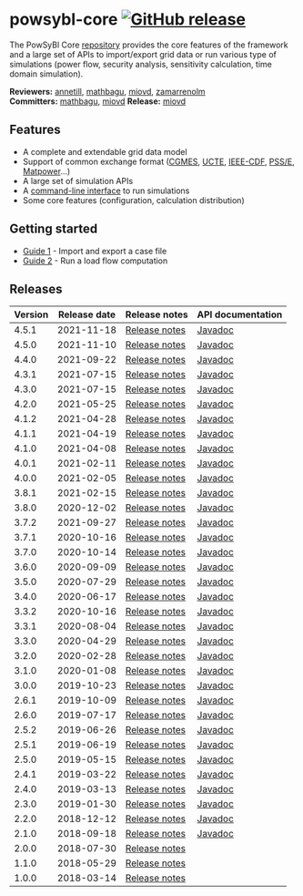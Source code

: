 # powsybl-core [![GitHub release](https://img.shields.io/github/release/powsybl/powsybl-core.svg?sort=semver)](https://github.com/powsybl/powsybl-core/releases/)
The PowSyBl Core [repository](https://github.com/powsybl/powsybl-core) provides the core features of the framework and a large set of APIs to import/export grid data or run various type of simulations (power flow, security analysis, sensitivity calculation, time domain simulation).

**Reviewers:** [annetill](https://github.com/annetill), [mathbagu](https://github.com/mathbagu), [miovd](https://github.com/miovd), [zamarrenolm](https://github.com/zamarrenolm)  
**Committers:** [mathbagu](https://github.com/mathbagu), [miovd](https://github.com/miovd)
**Release:** [miovd](https://github.com/miovd)

## Features

- A complete and extendable grid data model
- Support of common exchange format ([CGMES](../../grid/formats/cim-cgmes.md), [UCTE](../../grid/formats/ucte-def.md), [IEEE-CDF](../../grid/formats/ieee-cdf.md), [PSS/E](../../grid/formats/psse.md), [Matpower](../../grid/formats/matpower.md)...)
- A large set of simulation APIs
- A [command-line interface](../../user/itools) to run simulations
- Some core features (configuration, calculation distribution)

## Getting started

- [Guide 1]() - Import and export a case file
- [Guide 2]() - Run a load flow computation

## Releases

| Version | Release date | Release notes | API documentation |
| ------- | ------------ | ------------- | ----------------- |
| 4.5.1 | 2021-11-18 | [Release notes](https://github.com/powsybl/powsybl-core/releases/tag/v4.5.1) | [Javadoc](https://javadoc.io/doc/com.powsybl/powsybl-core/4.5.1/index.html) |
| 4.5.0 | 2021-11-10 | [Release notes](https://github.com/powsybl/powsybl-core/releases/tag/v4.5.0) | [Javadoc](https://javadoc.io/doc/com.powsybl/powsybl-core/4.5.0/index.html) |
| 4.4.0 | 2021-09-22 | [Release notes](https://github.com/powsybl/powsybl-core/releases/tag/v4.4.0) | [Javadoc](https://javadoc.io/doc/com.powsybl/powsybl-core/4.4.0/index.html) |
| 4.3.1 | 2021-07-15 | [Release notes](https://github.com/powsybl/powsybl-core/releases/tag/v4.3.1) | [Javadoc](https://javadoc.io/doc/com.powsybl/powsybl-core/4.3.1/index.html) |
| 4.3.0 | 2021-07-15 | [Release notes](https://github.com/powsybl/powsybl-core/releases/tag/v4.3.0) | [Javadoc](https://javadoc.io/doc/com.powsybl/powsybl-core/4.3.0/index.html) |
| 4.2.0 | 2021-05-25 | [Release notes](https://github.com/powsybl/powsybl-core/releases/tag/v4.2.0) | [Javadoc](https://javadoc.io/doc/com.powsybl/powsybl-core/4.2.0/index.html) |
| 4.1.2 | 2021-04-28 | [Release notes](https://github.com/powsybl/powsybl-core/releases/tag/v4.1.2) | [Javadoc](https://javadoc.io/doc/com.powsybl/powsybl-core/4.1.2/index.html) |
| 4.1.1 | 2021-04-19 | [Release notes](https://github.com/powsybl/powsybl-core/releases/tag/v4.1.1) | [Javadoc](https://javadoc.io/doc/com.powsybl/powsybl-core/4.1.1/index.html) |
| 4.1.0 | 2021-04-08 | [Release notes](https://github.com/powsybl/powsybl-core/releases/tag/v4.1.0) | [Javadoc](https://javadoc.io/doc/com.powsybl/powsybl-core/4.1.0/index.html) |
| 4.0.1 | 2021-02-11 | [Release notes](https://github.com/powsybl/powsybl-core/releases/tag/v4.0.1) | [Javadoc](https://javadoc.io/doc/com.powsybl/powsybl-core/4.0.1/index.html) |
| 4.0.0 | 2021-02-05 | [Release notes](https://github.com/powsybl/powsybl-core/releases/tag/v4.0.0) | [Javadoc](https://javadoc.io/doc/com.powsybl/powsybl-core/4.0.0/index.html) |
| 3.8.1 | 2021-02-15 | [Release notes](https://github.com/powsybl/powsybl-core/releases/tag/v3.8.1) | [Javadoc](https://javadoc.io/doc/com.powsybl/powsybl-core/3.8.1/index.html) |
| 3.8.0 | 2020-12-02 | [Release notes](https://github.com/powsybl/powsybl-core/releases/tag/v3.8.0) | [Javadoc](https://javadoc.io/doc/com.powsybl/powsybl-core/3.8.0/index.html) |
| 3.7.2 | 2021-09-27 | [Release notes](https://github.com/powsybl/powsybl-core/releases/tag/v3.7.2) | [Javadoc](https://javadoc.io/doc/com.powsybl/powsybl-core/3.7.2/index.html) |
| 3.7.1 | 2020-10-16 | [Release notes](https://github.com/powsybl/powsybl-core/releases/tag/v3.7.1) | [Javadoc](https://javadoc.io/doc/com.powsybl/powsybl-core/3.7.1/index.html) |
| 3.7.0 | 2020-10-14 | [Release notes](https://github.com/powsybl/powsybl-core/releases/tag/v3.7.0) | [Javadoc](https://javadoc.io/doc/com.powsybl/powsybl-core/3.7.0/index.html) |
| 3.6.0 | 2020-09-09 | [Release notes](https://github.com/powsybl/powsybl-core/releases/tag/v3.6.0) | [Javadoc](https://javadoc.io/doc/com.powsybl/powsybl-core/3.6.0/index.html) |
| 3.5.0 | 2020-07-29 | [Release notes](https://github.com/powsybl/powsybl-core/releases/tag/v3.5.0) | [Javadoc](https://javadoc.io/doc/com.powsybl/powsybl-core/3.5.0/index.html) |
| 3.4.0 | 2020-06-17 | [Release notes](https://github.com/powsybl/powsybl-core/releases/tag/v3.4.0) | [Javadoc](https://javadoc.io/doc/com.powsybl/powsybl-core/3.4.0/index.html) |
| 3.3.2 | 2020-10-16 | [Release notes](https://github.com/powsybl/powsybl-core/releases/tag/v3.3.2) | [Javadoc](https://javadoc.io/doc/com.powsybl/powsybl-core/3.3.2/index.html) |
| 3.3.1 | 2020-08-04 | [Release notes](https://github.com/powsybl/powsybl-core/releases/tag/v3.3.1) | [Javadoc](https://javadoc.io/doc/com.powsybl/powsybl-core/3.3.1/index.html) |
| 3.3.0 | 2020-04-29 | [Release notes](https://github.com/powsybl/powsybl-core/releases/tag/v3.3.0) | [Javadoc](https://javadoc.io/doc/com.powsybl/powsybl-core/3.3.0/index.html) |
| 3.2.0 | 2020-02-28 | [Release notes](https://github.com/powsybl/powsybl-core/releases/tag/v3.2.0) | [Javadoc](https://javadoc.io/doc/com.powsybl/powsybl-core/3.2.0/index.html) |
| 3.1.0 | 2020-01-08 | [Release notes](https://github.com/powsybl/powsybl-core/releases/tag/v3.1.0) | [Javadoc](https://javadoc.io/doc/com.powsybl/powsybl-core/3.1.0/index.html) |
| 3.0.0 | 2019-10-23 | [Release notes](https://github.com/powsybl/powsybl-core/releases/tag/v3.0.0) | [Javadoc](https://javadoc.io/doc/com.powsybl/powsybl-core/3.0.0/index.html) |
| 2.6.1 | 2019-10-09 | [Release notes](https://github.com/powsybl/powsybl-core/releases/tag/v2.6.1) | [Javadoc](https://javadoc.io/doc/com.powsybl/powsybl-core/2.6.1/index.html) |
| 2.6.0 | 2019-07-17 | [Release notes](https://github.com/powsybl/powsybl-core/releases/tag/v2.6.0) | [Javadoc](https://javadoc.io/doc/com.powsybl/powsybl-core/2.6.0/index.html) |
| 2.5.2 | 2019-06-26 | [Release notes](https://github.com/powsybl/powsybl-core/releases/tag/v2.5.2) | [Javadoc](https://javadoc.io/doc/com.powsybl/powsybl-core/2.5.2/index.html) |
| 2.5.1 | 2019-06-19 | [Release notes](https://github.com/powsybl/powsybl-core/releases/tag/v2.5.1) | [Javadoc](https://javadoc.io/doc/com.powsybl/powsybl-core/2.5.1/index.html) |
| 2.5.0 | 2019-05-15 | [Release notes](https://github.com/powsybl/powsybl-core/releases/tag/v2.5.0) | [Javadoc](https://javadoc.io/doc/com.powsybl/powsybl-core/2.5.0/index.html) |
| 2.4.1 | 2019-03-22 | [Release notes](https://github.com/powsybl/powsybl-core/releases/tag/v2.4.1) | [Javadoc](https://javadoc.io/doc/com.powsybl/powsybl-core/2.4.1/index.html) |
| 2.4.0 | 2019-03-13 | [Release notes](https://github.com/powsybl/powsybl-core/releases/tag/v2.4.0) | [Javadoc](https://javadoc.io/doc/com.powsybl/powsybl-core/2.4.0/index.html) |
| 2.3.0 | 2019-01-30 | [Release notes](https://github.com/powsybl/powsybl-core/releases/tag/v2.3.0) | [Javadoc](https://javadoc.io/doc/com.powsybl/powsybl-core/2.3.0/index.html) |
| 2.2.0 | 2018-12-12 | [Release notes](https://github.com/powsybl/powsybl-core/releases/tag/v2.2.0) | [Javadoc](https://javadoc.io/doc/com.powsybl/powsybl-core/2.2.0/index.html) |
| 2.1.0 | 2018-09-18 | [Release notes](https://github.com/powsybl/powsybl-core/releases/tag/v2.1.0) | [Javadoc](https://javadoc.io/doc/com.powsybl/powsybl-core/2.1.0/index.html) |
| 2.0.0 | 2018-07-30 | [Release notes](https://github.com/powsybl/powsybl-core/releases/tag/v2.0.0) | |
| 1.1.0 | 2018-05-29 | [Release notes](https://github.com/powsybl/powsybl-core/releases/tag/v1.1.0) | |
| 1.0.0 | 2018-03-14 | [Release notes](https://github.com/powsybl/powsybl-core/releases/tag/v1.0.0) | |
